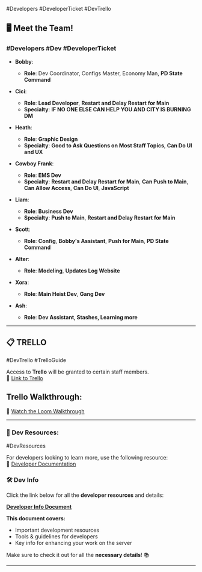 #Developers #DeveloperTicket #DevTrello


## 🖥️ **Meet the Team!**

### **#Developers**  #Dev #DeveloperTicket

- **Bobby**:  
  - **Role**: Dev Coordinator, Configs Master, Economy Man, **PD State Command**  

- **Cici**:  
  - **Role**: **Lead Developer**, **Restart and Delay Restart for Main**  
  - **Specialty**: **IF NO ONE ELSE CAN HELP YOU AND CITY IS BURNING DM**  

- **Heath**:  
  - **Role**: **Graphic Design**  
  - **Specialty**: **Good to Ask Questions on Most Staff Topics**, **Can Do UI and UX**  

- **Cowboy Frank**:  
  - **Role**: **EMS Dev**  
  - **Specialty**: **Restart and Delay Restart for Main**, **Can Push to Main**, **Can Allow Access**, **Can Do UI**, **JavaScript**  

- **Liam**:  
  - **Role**: **Business Dev**  
  - **Specialty**: **Push to Main**, **Restart and Delay Restart for Main**  

- **Scott**:  
  - **Role**: **Config**, **Bobby's Assistant**, **Push for Main**, **PD State Command**  

- **Alter**:  
  - **Role**: **Modeling**, **Updates Log Website**  

- **Xora**:  
  - **Role**: **Main Heist Dev**, **Gang Dev**  

- **Ash**:  
  - **Role**: **Dev Assistant, Stashes, Learning more**

---
## **📋 TRELLO**
#DevTrello #TrelloGuide 

Access to **Trello** will be granted to certain staff members.  
📝 [Link to Trello](https://trello.com/b/CwyIDn1n/viper-roleplay)
## **Trello Walkthrough:**
🎥 [Watch the Loom Walkthrough](https://www.loom.com/share/2cd63e145ab74302bb0553aeba58bdcb?sid=1cc58ca6-af97-486e-a712-530ce07721e8)

---

### **🚀 Dev Resources:**
#DevResources

For developers looking to learn more, use the following resource:  
📄 [Developer Documentation](https://docs.google.com/document/d/11CgxsmelRKYlk603BEI4dfmQnZRLabVNM0EjhVxDDO4/edit#heading=h.4srcq56fa4j2)

### **🛠️ Dev Info**

Click the link below for all the **developer resources** and details:

[**Developer Info Document**](https://docs.google.com/document/d/16N4g48WSOuQd2XnVvD1KS16f8yp9Zr5c20DRUcCTFqY/edit?usp=sharing)

**This document covers:**
- Important development resources
- Tools & guidelines for developers
- Key info for enhancing your work on the server

Make sure to check it out for all the **necessary details**! 📚

---
